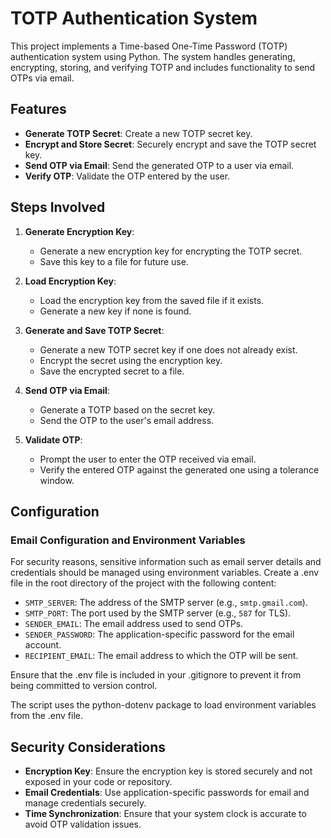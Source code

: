 # TOTP Authentication System

This project implements a Time-based One-Time Password (TOTP) authentication system using Python. The system handles generating, encrypting, storing, and verifying TOTP and includes functionality to send OTPs via email.

## Features

- **Generate TOTP Secret**: Create a new TOTP secret key.
- **Encrypt and Store Secret**: Securely encrypt and save the TOTP secret key.
- **Send OTP via Email**: Send the generated OTP to a user via email.
- **Verify OTP**: Validate the OTP entered by the user.

## Steps Involved

1. **Generate Encryption Key**:
   - Generate a new encryption key for encrypting the TOTP secret.
   - Save this key to a file for future use.

2. **Load Encryption Key**:
   - Load the encryption key from the saved file if it exists.
   - Generate a new key if none is found.

3. **Generate and Save TOTP Secret**:
   - Generate a new TOTP secret key if one does not already exist.
   - Encrypt the secret using the encryption key.
   - Save the encrypted secret to a file.

4. **Send OTP via Email**:
   - Generate a TOTP based on the secret key.
   - Send the OTP to the user's email address.

5. **Validate OTP**:
   - Prompt the user to enter the OTP received via email.
   - Verify the entered OTP against the generated one using a tolerance window.

## Configuration

### Email Configuration and Environment Variables

For security reasons, sensitive information such as email server details and credentials should be managed using environment variables. Create a .env file in the root directory of the project with the following content:

- `SMTP_SERVER`: The address of the SMTP server (e.g., `smtp.gmail.com`).
- `SMTP_PORT`: The port used by the SMTP server (e.g., `587` for TLS).
- `SENDER_EMAIL`: The email address used to send OTPs.
- `SENDER_PASSWORD`: The application-specific password for the email account.
- `RECIPIENT_EMAIL`: The email address to which the OTP will be sent.

Ensure that the .env file is included in your .gitignore to prevent it from being committed to version control.

The script uses the python-dotenv package to load environment variables from the .env file.

## Security Considerations

- **Encryption Key**: Ensure the encryption key is stored securely and not exposed in your code or repository.
- **Email Credentials**: Use application-specific passwords for email and manage credentials securely.
- **Time Synchronization**: Ensure that your system clock is accurate to avoid OTP validation issues.